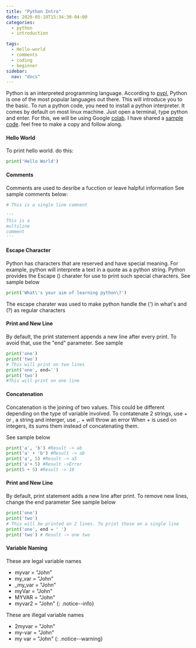 ```yaml
---
title: "Python Intro"
date: 2020-05-10T15:34:30-04:00
categories:
  - python
  - introduction

tags:
  - Hello-world
  - comments
  - coding
  - beginner
sidebar:
  nav: "docs"
---
```


Python is an interpreted programming language. According to [pypl][pypl], Python is one of the most popular languages out there. This will introduce you to the basic. To run a python code, you need to install a python interpreter. It comes by default on most linux machine. Just open a terminal, type python and enter. For this, we will be using Google [colab][colab]. I have shared a [sample code][sample-code]. feel free to make a copy and follow along.

#### Hello World
To print hello world. do this:
```python
print('Hello World')
```

#### Comments
Comments are used to desribe a fucction or leave halpful information
See sample comments below:

```python
# This is a single line comnent

'''
This is a 
multiline
comment
'''
```

#### Escape Character
Python has characters that are reserved and have special meaning. For example, python will interprete a text in a quote as a python string. Python provides the Escape (\) charater for use to print such special characters.
See sample below
```python
print('What\'s your aim of learning python\?')
``` 
The escape charater was used to make python handle the (') in what's and (?) as regular characters

#### Print and New Line
By default, the print statement appends a new line after every print. To avoid that, use the "end" parameter.
See sample
```python
print('one')
print('two')
# This will print on two lines
print('one', end='')
print('two')
#This will print on one line
```

#### Concatenation
Concatenation is the joining of two values. This could be different depending on the type of variable involved.
To contatenate 
2 strings, use + or ,
a string and interger, use ,. + will throw an error
When + is used on integers, its sums them instead of concatenating them.

See sample below
```python
print('a', 'b') #Result -> ab
print('a' + 'b') #Result -> ab
print('a', 5) #Result -> a5
print('a'+ 5) #Result ->Error
print(5 + 5) #Result -> 10
```

#### Print and New Line
By default, print statement adds a new line after print. To remove new lines, change the end parameter
See sample below
```python
print('one')
print('two') 
# This will be printed on 2 lines. To print those on a single line
print('one', end = ' ')
print('two') # Result -> one two
```

#### Variable Naming
These are legal variable names

* myvar = "John"
* my_var = "John"
* _my_var = "John"
* myVar = "John"
* MYVAR = "John"
* myvar2 = "John"
{: .notice--info}

These are illegal variable names

* 2myvar = "John"
* my-var = "John"
* my var = "John"
{: .notice--warning}




[pypl]: http://pypl.github.io/PYPL.html
[colab]:   http://colab.research.google.com/
[sample-code]: #

